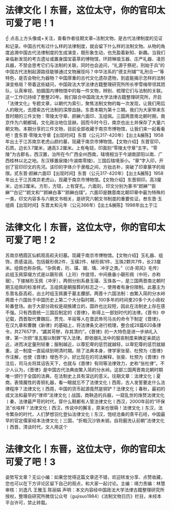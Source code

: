 # 法律文化丨东晋，这位太守，你的官印太可爱了吧！1

☝ 点击上方头像或+关注，查看作者往期文章~法制文物，是古代法律制度的见证和记录。中国古代有过什么样的法律制度，就会留下什么样的法制文物。从物的角度追溯中国古代法律制度的生成演变，既形象生动，也充盈着新知、新趣。当我们亲临新发现的考古遗址或置身国宝荟萃的博物馆，环顾琳琅玉器、庄严礼器、凌厉兵器，不禁会思考它们与法制的关联，同时也会追问，“礼源于祭祀，刑始于兵”的中国古代法制起源路径能够通过文物展现吗？中华法系的“德主刑辅”“礼刑合一”等特色，是否会物化为器物？中国厚重的古代文化遗存遗物，到底能揭示怎样的法制演变格局？带着这些疑问，中国政法大学法律古籍整理研究所所长李雪梅带领其团队，认真审视、拍摄国内博物馆中的每一件文物，辨别、梳理它们与法制的关联。这一工作已持续了整整20年。我们联合中国政法大学法律古籍整理研究所，开启「法律文化」专题文章，以朝代为索引，聚焦法制文物的每一次发现，让我们用后人的眼光，去摸索古代法制的深厚血脉。东晋本期为第十三期。我们为大家带来东晋时期的三件文物：零陵太守章、颜綝六面印、玉组佩。三国两晋南北朝时期，南京作为六朝都城，文化政治地位显赫。因而今时今日，南京也出土并保存了大量六朝文物。本期分享的三件文物，目前全部收藏于南京市博物馆，让我们来一起看看吧！壹东晋·零陵太守章【出现时间】东晋（公元317-420年）【出土&展陈】1958年出土于江苏南京老虎山颜约墓，现藏于南京市博物馆。【文物介绍】东晋官印，石质。边长3.7厘米，通高3.2厘米。上有龟钮，印面刻“零陵太守章”五字。“零陵”为古郡名，西汉置，治所在今广西全州西南，辖境相当于今湖南邵阳以南、广西桂林以北之地。东汉移置泉陵(今湖南零陵)，三国后辖境渐小。“章”字入印，开创了官印印文的先河。该印的字体介于隶楷之间，方拙古朴，突破了印章篆字的局限。贰东晋·颜綝六面印【出现时间】东晋（公元317-420年）【出土&展陈】1958年出土于江苏南京老虎山，现藏于南京市博物馆。【文物介绍】东晋铜印。高3厘米，边长2厘米。方形，方钮，上有穿孔。六面刻，印文分别为篆书“颜綝”“臣綝”“白记”“颜文和”“颜綝白事”“颜綝白牋”。六面印是魏晋南北朝印章中最为特殊的一类，印文内容多与六朝文书相关，是研究六朝文书制度的重要佐证。叁东晋·玉组佩【出现时间】东晋太和元年（公元366年）【出土&展陈】1998年出土于江

# 法律文化丨东晋，这位太守，你的官印太可爱了吧！2

苏南京栖霞区仙鹤观高崧夫妇墓。现藏于南京市博物馆。【文物介绍】玉礼器、组饰，质感温润。包括磬形佩2件、玉璜2件、梯形佩1件、玉珠2颗共7件，长23厘米。组佩也称杂佩。“杂佩者，珩、璜、琚、瑀、冲牙之类。”（《诗·郑风》毛传）此组玉佩穿缀方式是以磬形佩（上珩）作提领，中间悬垂小磬形佩（中珩，亦称琚），下接梯形玉佩（冲牙），两侧分别系悬玉璜、玉珠各一，是三国两晋南北朝时期玉组佩的标准样式。玉组佩是朝服葬的标志之一，使用者有身份限制。此墓主为东晋名臣高崧，出土时组玉佩置于墓主腰部。两晋十六国法制：由繁入简的分水岭两晋十六国处于中国历史上第二个大分裂时期，100多年的时间里20多个大小政权轮番登场。由于大部分政权是胡族建立的，国祚也比较短，因此在法制史上存在感不强。只有西晋统一三国后制定的《晋律》，称得上一部划时代的法律。《晋书》中记载，西晋取代曹魏后，贾充、羊祜等人在晋武帝司马炎的命令下制定《晋律》，在汉九章和曹魏《新律》的基础上，将法律条文进行梳理，整合成28篇620条律令，共27657字，“蠲其苛秽，存其清约”。《晋律》的一大特色是进一步纳礼入律，第一次把“准五服以制罪”写入法律。即依据礼法中的服丧制度来确定亲疏远近，进而决定量刑轻重；服制越近，以尊犯卑的惩罚就越轻，以卑犯尊的惩罚就越重。这一制度一直延续到明清时期。除了法典本身，律学家张斐、杜预为《晋律》作注解，也使《晋律》增色不少。好比现在的司法解释，张斐、杜预为《晋律》作注后，司马炎将其诏告天下，也就与《晋律》有同等法律效力，史称“张杜律”。不少人认为，《晋律》是中国古代法典由繁入简的分水岭。这部三国两晋南北朝时期唯一颁行于全国的法典，在法制史上具有深远的意义。往期文章：法律文化丨夏商，表情魔性的青铜礼器，看一眼就忘不了法律文化丨西周，古人发誓要走什么法律程序？法律文化丨西周，中国的货币起源竟然是铜铲？法律文化丨春秋，最初的成文法和最早的“律师”法律文化丨战国，商鞅造的兵器，一窥乱世的烽燹法律文化丨秦，法律最严苛的时代，穿什么鞋都有人管法律文化丨西汉，2000年前的“环保法”长啥样？法律文化丨西汉，传说中的獬豸，原来也很萌！法律文化丨东汉，法令繁杂的时代，人们梦想羽化登仙法律文化丨东汉，饱经沧桑的熹平石经，中国最早的官定儒家经本法律文化丨三国，“折戟沉沙铁未销，自将磨洗认前朝”法律文化丨西晋，清谈时代，文人用这个

# 法律文化丨东晋，这位太守，你的官印太可爱了吧！3

姿势写文章？无讼小编：如果您觉得这篇文章还不错，欢迎转发分享、点赞收藏，您也可以在下方评论区留下自己的观点，和大家一起讨论。主编：靖力责编：林慧审核：刘逸凡 王雅玉 陈丽娟 声明：本文内容经中国政法大学法律古籍整理研究所授权，整理自研究所微信公众号（gujisuo1984）《法制文物日历》栏目，未经本平台许可，禁止转载。

